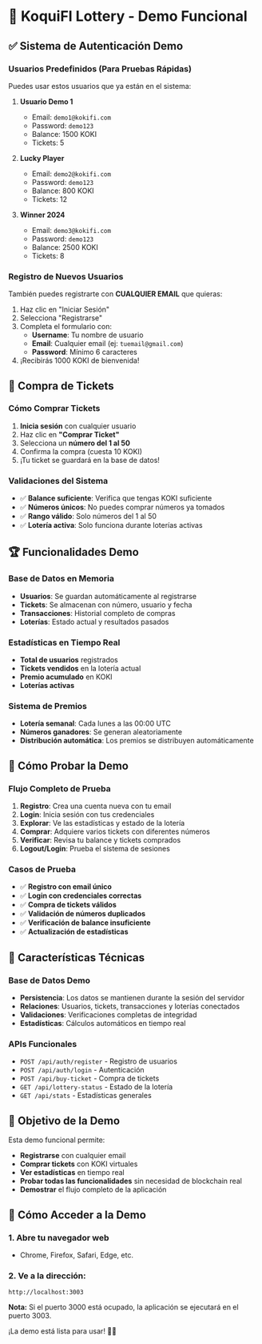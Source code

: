 # 🎰 KoquiFI Lottery - Demo Funcional

## ✅ **Sistema de Autenticación Demo**

### **Usuarios Predefinidos (Para Pruebas Rápidas)**
Puedes usar estos usuarios que ya están en el sistema:

1. **Usuario Demo 1**
   - Email: `demo1@kokifi.com`
   - Password: `demo123`
   - Balance: 1500 KOKI
   - Tickets: 5

2. **Lucky Player**
   - Email: `demo2@kokifi.com`
   - Password: `demo123`
   - Balance: 800 KOKI
   - Tickets: 12

3. **Winner 2024**
   - Email: `demo3@kokifi.com`
   - Password: `demo123`
   - Balance: 2500 KOKI
   - Tickets: 8

### **Registro de Nuevos Usuarios**
También puedes registrarte con **CUALQUIER EMAIL** que quieras:

1. Haz clic en "Iniciar Sesión"
2. Selecciona "Registrarse"
3. Completa el formulario con:
   - **Username**: Tu nombre de usuario
   - **Email**: Cualquier email (ej: `tuemail@gmail.com`)
   - **Password**: Mínimo 6 caracteres
4. ¡Recibirás 1000 KOKI de bienvenida!

## 🎫 **Compra de Tickets**

### **Cómo Comprar Tickets**
1. **Inicia sesión** con cualquier usuario
2. Haz clic en **"Comprar Ticket"**
3. Selecciona un **número del 1 al 50**
4. Confirma la compra (cuesta 10 KOKI)
5. ¡Tu ticket se guardará en la base de datos!

### **Validaciones del Sistema**
- ✅ **Balance suficiente**: Verifica que tengas KOKI suficiente
- ✅ **Números únicos**: No puedes comprar números ya tomados
- ✅ **Rango válido**: Solo números del 1 al 50
- ✅ **Lotería activa**: Solo funciona durante loterías activas

## 🏆 **Funcionalidades Demo**

### **Base de Datos en Memoria**
- **Usuarios**: Se guardan automáticamente al registrarse
- **Tickets**: Se almacenan con número, usuario y fecha
- **Transacciones**: Historial completo de compras
- **Loterías**: Estado actual y resultados pasados

### **Estadísticas en Tiempo Real**
- **Total de usuarios** registrados
- **Tickets vendidos** en la lotería actual
- **Premio acumulado** en KOKI
- **Loterías activas**

### **Sistema de Premios**
- **Lotería semanal**: Cada lunes a las 00:00 UTC
- **Números ganadores**: Se generan aleatoriamente
- **Distribución automática**: Los premios se distribuyen automáticamente

## 🚀 **Cómo Probar la Demo**

### **Flujo Completo de Prueba**
1. **Registro**: Crea una cuenta nueva con tu email
2. **Login**: Inicia sesión con tus credenciales
3. **Explorar**: Ve las estadísticas y estado de la lotería
4. **Comprar**: Adquiere varios tickets con diferentes números
5. **Verificar**: Revisa tu balance y tickets comprados
6. **Logout/Login**: Prueba el sistema de sesiones

### **Casos de Prueba**
- ✅ **Registro con email único**
- ✅ **Login con credenciales correctas**
- ✅ **Compra de tickets válidos**
- ✅ **Validación de números duplicados**
- ✅ **Verificación de balance insuficiente**
- ✅ **Actualización de estadísticas**

## 🔧 **Características Técnicas**

### **Base de Datos Demo**
- **Persistencia**: Los datos se mantienen durante la sesión del servidor
- **Relaciones**: Usuarios, tickets, transacciones y loterías conectados
- **Validaciones**: Verificaciones completas de integridad
- **Estadísticas**: Cálculos automáticos en tiempo real

### **APIs Funcionales**
- `POST /api/auth/register` - Registro de usuarios
- `POST /api/auth/login` - Autenticación
- `POST /api/buy-ticket` - Compra de tickets
- `GET /api/lottery-status` - Estado de la lotería
- `GET /api/stats` - Estadísticas generales

## 🎯 **Objetivo de la Demo**

Esta demo funcional permite:
- **Registrarse** con cualquier email
- **Comprar tickets** con KOKI virtuales
- **Ver estadísticas** en tiempo real
- **Probar todas las funcionalidades** sin necesidad de blockchain real
- **Demostrar** el flujo completo de la aplicación

## 🚀 **Cómo Acceder a la Demo**

### **1. Abre tu navegador web**
- Chrome, Firefox, Safari, Edge, etc.

### **2. Ve a la dirección:**
```
http://localhost:3003
```
**Nota:** Si el puerto 3000 está ocupado, la aplicación se ejecutará en el puerto 3003.

¡La demo está lista para usar! 🚀✨
